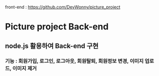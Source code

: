 front-end : https://github.com/DevWonny/picture_project

# Picture project Back-end

## node.js 활용하여 Back-end 구현

### 기능 : 회원가입, 로그인, 로그아웃, 회원탈퇴, 회원정보 변경, 이미지 업로드, 이미지 제거
